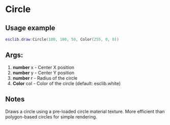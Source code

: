 # Circle

## Usage example
```lua
esclib.draw:Circle(100, 100, 50, Color(255, 0, 0))
```

## Args:
1. **number** x - Center X position
2. **number** y - Center Y position
3. **number** r - Radius of the circle
4. **Color** col - Color of the circle (default: esclib.white)

## Notes
Draws a circle using a pre-loaded circle material texture. More efficient than polygon-based circles for simple rendering.
